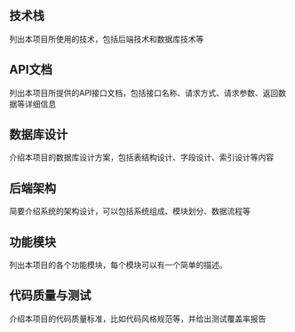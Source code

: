 ## 技术栈

列出本项目所使用的技术，包括后端技术和数据库技术等

## API文档

列出本项目所提供的API接口文档，包括接口名称、请求方式、请求参数、返回数据等详细信息

## 数据库设计

介绍本项目的数据库设计方案，包括表结构设计、字段设计、索引设计等内容

## 后端架构

简要介绍系统的架构设计，可以包括系统组成、模块划分、数据流程等

## 功能模块

列出本项目的各个功能模块，每个模块可以有一个简单的描述。

## 代码质量与测试

介绍本项目的代码质量标准，比如代码风格规范等，并给出测试覆盖率报告
